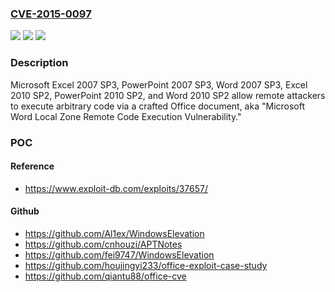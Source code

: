 ### [CVE-2015-0097](https://cve.mitre.org/cgi-bin/cvename.cgi?name=CVE-2015-0097)
![](https://img.shields.io/static/v1?label=Product&message=n%2Fa&color=blue)
![](https://img.shields.io/static/v1?label=Version&message=n%2Fa&color=blue)
![](https://img.shields.io/static/v1?label=Vulnerability&message=n%2Fa&color=brighgreen)

### Description

Microsoft Excel 2007 SP3, PowerPoint 2007 SP3, Word 2007 SP3, Excel 2010 SP2, PowerPoint 2010 SP2, and Word 2010 SP2 allow remote attackers to execute arbitrary code via a crafted Office document, aka "Microsoft Word Local Zone Remote Code Execution Vulnerability."

### POC

#### Reference
- https://www.exploit-db.com/exploits/37657/

#### Github
- https://github.com/Al1ex/WindowsElevation
- https://github.com/cnhouzi/APTNotes
- https://github.com/fei9747/WindowsElevation
- https://github.com/houjingyi233/office-exploit-case-study
- https://github.com/qiantu88/office-cve

